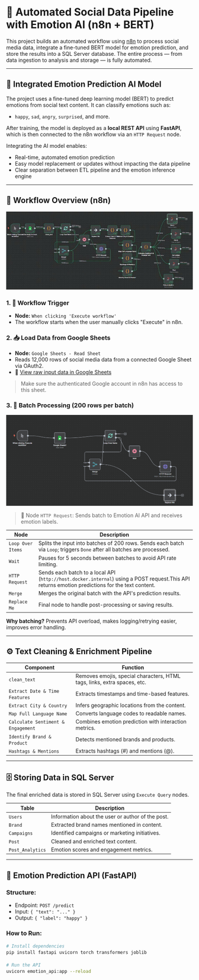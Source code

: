 # 🤖 Automated Social Data Pipeline with Emotion AI (n8n + BERT)

This project builds an automated workflow using [n8n](https://n8n.io) to process social media data, integrate a fine-tuned BERT model for emotion prediction, and store the results into a SQL Server database. The entire process — from data ingestion to analysis and storage — is fully automated.

---

## 🧠 Integrated Emotion Prediction AI Model

The project uses a fine-tuned deep learning model (BERT) to predict emotions from social text content. It can classify emotions such as:

- `happy`, `sad`, `angry`, `surprised`, and more.

After training, the model is deployed as a **local REST API** using **FastAPI**, which is then connected to the n8n workflow via an `HTTP Request` node.

Integrating the AI model enables:
- Real-time, automated emotion prediction
- Easy model replacement or updates without impacting the data pipeline
- Clear separation between ETL pipeline and the emotion inference engine

---

## 🧭 Workflow Overview (n8n)
![Workflow Overview](https://github.com/NhutVuong/automated_sentiment_pipeline/blob/main/Over_Workflow_n8n.png?raw=true)

### 1. 🔘 Workflow Trigger
- **Node:** `When clicking 'Execute workflow'`
- The workflow starts when the user manually clicks "Execute" in n8n.

### 2. 📥 Load Data from Google Sheets
- **Node:** `Google Sheets - Read Sheet`
- Reads 12,000 rows of social media data from a connected Google Sheet via OAuth2.
- 🔗 [View raw input data in Google Sheets](https://docs.google.com/spreadsheets/d/11A1bMHU0LZTiXiksdAuYQiA0eLVqR4pUzlVyDnYQ3K0/edit?usp=sharing)

> Make sure the authenticated Google account in n8n has access to this sheet.


### 3. 🔄 Batch Processing (200 rows per batch)

![HTTP Request Node Detail](https://github.com/NhutVuong/automated_sentiment_pipeline/blob/main/Workflow_HTTPREQUEST.png?raw=true)
> 🧠 Node `HTTP Request`: Sends batch to Emotion AI API and receives emotion labels.

| Node | Description |
|------|-------------|
| `Loop Over Items` | Splits the input into batches of 200 rows. Sends each batch via `Loop`; triggers `Done` after all batches are processed. |
| `Wait` | Pauses for 5 seconds between batches to avoid API rate limiting. |
| `HTTP Request` | Sends each batch to a local API (`http://host.docker.internal`) using a POST request.This API returns emotion predictions for the text content. |
| `Merge` | Merges the original batch with the API's prediction results. |
| `Replace Me` | Final node to handle post-processing or saving results. |

**Why batching?** Prevents API overload, makes logging/retrying easier, improves error handling.

---

## ⚙️ Text Cleaning & Enrichment Pipeline

| Component | Function |
|----------|----------|
| `clean_text` | Removes emojis, special characters, HTML tags, links, extra spaces, etc. |
| `Extract Date & Time Features` | Extracts timestamps and time-based features. |
| `Extract City & Country` | Infers geographic locations from the content. |
| `Map Full Language Name` | Converts language codes to readable names. |
| `Calculate Sentiment & Engagement` | Combines emotion prediction with interaction metrics. |
| `Identify Brand & Product` | Detects mentioned brands and products. |
| `Hashtags & Mentions` | Extracts hashtags (#) and mentions (@). |

---

## 🗄️ Storing Data in SQL Server

The final enriched data is stored in SQL Server using `Execute Query` nodes.

| Table | Description |
|-------|-------------|
| `Users` | Information about the user or author of the post. |
| `Brand` | Extracted brand names mentioned in content. |
| `Campaigns` | Identified campaigns or marketing initiatives. |
| `Post` | Cleaned and enriched text content. |
| `Post_Analytics` | Emotion scores and engagement metrics. |

---

## 🚀 Emotion Prediction API (FastAPI)

### Structure:
- Endpoint: `POST /predict`
- Input: `{ "text": "..." }`
- Output: `{ "label": "happy" }`

### How to Run:
```bash
# Install dependencies
pip install fastapi uvicorn torch transformers joblib

# Run the API
uvicorn emotion_api:app --reload
